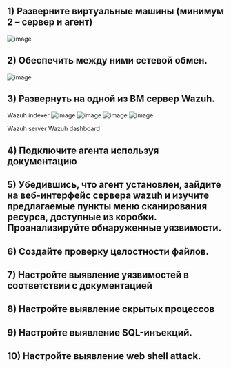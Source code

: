 ## 1) Разверните виртуальные машины (минимум 2 – сервер и агент)
![image](https://github.com/user-attachments/assets/12f31820-4fe0-41f6-8465-0d87773d6ef2)
## 2) Обеспечить между ними сетевой обмен.
![image](https://github.com/user-attachments/assets/d79b3433-e0f4-491f-8434-5eedd697a1f3)
## 3) Развернуть на одной из ВМ сервер Wazuh.
Wazuh indexer
![image](https://github.com/user-attachments/assets/3f8ee51b-84cc-4486-b7a2-b3be6b99b9d6)
![image](https://github.com/user-attachments/assets/cec6d52f-a71d-4af9-aadd-eed4bf1ce6d5)
![image](https://github.com/user-attachments/assets/4dfa2656-7f0b-4dec-8a62-314e5ffbf82d)
![image](https://github.com/user-attachments/assets/cecad4e2-2d85-4f28-93fa-0c56222c400d)

Wazuh server
Wazuh dashboard
## 4) Подключите агента используя документацию
## 5) Убедившись, что агент установлен, зайдите на веб-интерфейс сервера wazuh и изучите предлагаемые пункты меню сканирования ресурса, доступные из коробки. Проанализируйте обнаруженные уязвимости. 
## 6) Создайте проверку целостности файлов. 
## 7) Настройте выявление уязвимостей в соответствии с документацией 
## 8) Настройте выявление скрытых процессов 
## 9) Настройте выявление SQL-инъекций. 
## 10) Настройте выявление web shell attack. 

